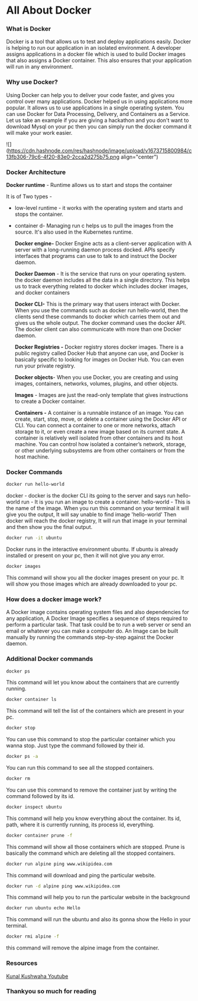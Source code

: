 # All About Docker

### What is Docker

Docker is a tool that allows us to test and deploy applications easily. Docker is helping to run our application in an isolated environment. A developer assigns applications in a docker file which is used to build Docker images that also assigns a Docker container. This also ensures that your application will run in any environment.

### Why use Docker?

Using Docker can help you to deliver your code faster, and gives you control over many applications. Docker helped us in using applications more popular. It allows us to use applications in a single operating system. You can use Docker for Data Processing, Delivery, and Containers as a Service. Let us take an example if you are giving a hackathon and you don't want to download Mysql on your pc then you can simply run the docker command it will make your work easier.

![](https://cdn.hashnode.com/res/hashnode/image/upload/v1673715800984/c13fb306-79c6-4f20-83e0-2cca2d275b75.png align="center")

### Docker Architecture

**Docker runtime** - Runtime allows us to start and stops the container

It is of Two types -

* low-level runtime - it works with the operating system and starts and stops the container.
    
* container d- Managing run c helps us to pull the images from the source. It's also used in the Kubernetes runtime.
    
    **Docker engine-** Docker Engine acts as a client-server application with A server with a long-running daemon process docked. APIs specify interfaces that programs can use to talk to and instruct the Docker daemon.
    
    **Docker Daemon** \- It is the service that runs on your operating system. the docker daemon includes all the data in a single directory. This helps us to track everything related to docker which includes docker images, and docker containers
    
    **Docker CLI-** This is the primary way that users interact with Docker. When you use the commands such as docker run hello-world, then the clients send these commands to docker which carries them out and gives us the whole output. The docker command uses the docker API. The docker client can also communicate with more than one Docker daemon.
    
    **Docker Registries -** Docker registry stores docker images. There is a public registry called Docker Hub that anyone can use, and Docker is basically specific to looking for images on Docker Hub. You can even run your private registry.
    
    **Docker objects**\- When you use Docker, you are creating and using images, containers, networks, volumes, plugins, and other objects.
    
    **Images** \- Images are just the read-only template that gives instructions to create a Docker container.
    
    **Containers -** A container is a runnable instance of an image. You can create, start, stop, move, or delete a container using the Docker API or CLI. You can connect a container to one or more networks, attach storage to it, or even create a new image based on its current state. A container is relatively well isolated from other containers and its host machine. You can control how isolated a container’s network, storage, or other underlying subsystems are from other containers or from the host machine.
    

### Docker Commands

```bash
docker run hello-world
```

docker - docker is the docker CLI its going to the server and says run hello-world run - It is you run an image to create a container. hello-world - This is the name of the image. When you run this command on your terminal it will give you the output, It will say unable to find image 'hello-world' Then docker will reach the docker registry, It will run that image in your terminal and then show you the final output.

```bash
docker run -it ubuntu 
```

Docker runs in the interactive environment ubuntu. If ubuntu is already installed or present on your pc, then it will not give you any error.

```bash
docker images
```

This command will show you all the docker images present on your pc. It will show you those images which are already downloaded to your pc.

### How does a docker image work?

A Docker image contains operating system files and also dependencies for any application, A Docker Image specifies a sequence of steps required to perform a particular task. That task could be to run a web server or send an email or whatever you can make a computer do. An Image can be built manually by running the commands step-by-step against the Docker daemon.

### Additional Docker commands

```bash
docker ps
```

This command will let you know about the containers that are currently running.

```bash
docker container ls
```

This command will tell the list of the containers which are present in your pc.

```bash
docker stop
```

You can use this command to stop the particular container which you wanna stop. Just type the command followed by their id.

```bash
docker ps -a 
```

You can run this command to see all the stopped containers.

```bash
docker rm
```

You can use this command to remove the container just by writing the command followed by its id.

```bash
docker inspect ubuntu 
```

This command will help you know everything about the container. Its id, path, where it is currently running, its process id, everything.

```bash
docker container prune -f
```

This command will show all those containers which are stopped. Prune is basically the command which are deleting all the stopped containers.

```bash
docker run alpine ping www.wikipidea.com 
```

This command will download and ping the particular website.

```bash
docker run -d alpine ping www.wikipidea.com 
```

This command will help you to run the particular website in the background

```bash
docker run ubuntu echo Hello 
```

This command will run the ubuntu and also its gonna show the Hello in your terminal.

```bash
docker rmi alpine -f 
```

this command will remove the alpine image from the container.

### Resources

[Kunal Kushwaha Youtube](https://www.youtube.com/watch?v=17Bl31rlnRM&t=3434)

### Thankyou so much for reading
